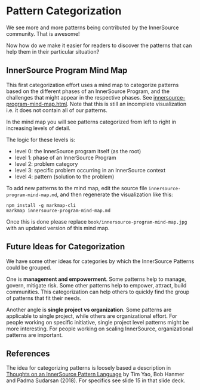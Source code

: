 # Pattern Categorization

We see more and more patterns being contributed by the InnerSource community. That is awesome!

Now how do we make it easier for readers to discover the patterns that can help them in their particular situation?

## InnerSource Program Mind Map

This first categorization effort uses a mind map to categorize patterns based on the different phases of an InnerSource Program, and the challenges that might appear in the respective phases. See [innersource-program-mind-map.html](innersource-program-mind-map.html). Note that this is still an incomplete visualization i.e. it does not contain all of our patterns.

In the mind map you will see patterns categorized from left to right in increasing levels of detail.

The logic for these levels is:

- level 0: the InnerSource program itself (as the root)
- level 1: phase of an InnerSource Program
- level 2: problem category
- level 3: specific problem occurring in an InnerSource context
- level 4: pattern (solution to the problem)

To add new patterns to the mind map, edit the source file `innersource-program-mind-map.md`, and then regenerate the visualization like this:

```
npm install -g markmap-cli
markmap innersource-program-mind-map.md
```

Once this is done please replace `book/innersource-program-mind-map.jpg` with an updated version of this mind map.

## Future Ideas for Categorization

We have some other ideas for categories by which the InnerSource Patterns could be grouped.

One is **management and empowerment**. Some patterns help to manage, govern, mitigate risk. Some other patterns help to empower, attract, build communities. This categorization can help others to quickly find the group of patterns that fit their needs.

Another angle is **single project vs organization**. Some patterns are applicable to single project, while others are organizational effort. For people working on specific initiative, single project level patterns might be more interesting. For people working on scaling InnerSource, organizational patterns are important.

## References

The idea for categorizing patterns is loosely based a description in [Thoughts on an InnerSource Pattern Language](https://drive.google.com/file/d/13AY8glCOdpLOVuz7cVD6QOB8d2xbHCS1/view) by Tim Yao, Bob Hanmer and Padma Sudarsan (2018). For specifics see slide 15 in that slide deck.
